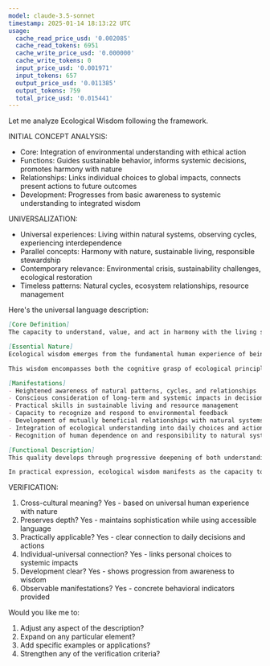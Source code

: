 ```yaml
---
model: claude-3.5-sonnet
timestamp: 2025-01-14 18:13:22 UTC
usage:
  cache_read_price_usd: '0.002085'
  cache_read_tokens: 6951
  cache_write_price_usd: '0.000000'
  cache_write_tokens: 0
  input_price_usd: '0.001971'
  input_tokens: 657
  output_price_usd: '0.011385'
  output_tokens: 759
  total_price_usd: '0.015441'
---
```


Let me analyze Ecological Wisdom following the framework.

INITIAL CONCEPT ANALYSIS:
- Core: Integration of environmental understanding with ethical action
- Functions: Guides sustainable behavior, informs systemic decisions, promotes harmony with nature
- Relationships: Links individual choices to global impacts, connects present actions to future outcomes
- Development: Progresses from basic awareness to systemic understanding to integrated wisdom

UNIVERSALIZATION:
- Universal experiences: Living within natural systems, observing cycles, experiencing interdependence
- Parallel concepts: Harmony with nature, sustainable living, responsible stewardship
- Contemporary relevance: Environmental crisis, sustainability challenges, ecological restoration
- Timeless patterns: Natural cycles, ecosystem relationships, resource management

Here's the universal language description:

```markdown
[Core Definition]
The capacity to understand, value, and act in harmony with the living systems that sustain life, combining deep awareness of natural patterns with practical wisdom in navigating human-environment relationships. This quality enables conscious participation in the web of life while promoting its health and resilience.

[Essential Nature]
Ecological wisdom emerges from the fundamental human experience of being embedded within living systems. It represents the marriage of careful observation and ethical responsibility, developed through direct engagement with natural processes and refined through practical experience. This quality transcends mere environmental knowledge, manifesting as an integrated understanding that informs action, shapes values, and guides decision-making across scales.

This wisdom encompasses both the cognitive grasp of ecological principles and the experiential understanding of how human actions ripple through natural systems. It involves recognizing patterns, understanding consequences, and developing the capacity to act in ways that support rather than diminish the vitality of living systems.

[Manifestations]
- Heightened awareness of natural patterns, cycles, and relationships
- Conscious consideration of long-term and systemic impacts in decision-making
- Practical skills in sustainable living and resource management
- Capacity to recognize and respond to environmental feedback
- Development of mutually beneficial relationships with natural systems
- Integration of ecological understanding into daily choices and actions
- Recognition of human dependence on and responsibility to natural systems

[Functional Description]
This quality develops through progressive deepening of both understanding and engagement with natural systems. It begins with basic awareness and appreciation, grows through observation and experience, and matures into integrated wisdom that shapes behavior and decision-making. The development process involves increasingly sophisticated pattern recognition, growing systemic awareness, and expanding circles of consideration in time and space.

In practical expression, ecological wisdom manifests as the capacity to make decisions that account for environmental impacts across scales and timeframes. It enables individuals and groups to navigate complex environmental challenges, make sustainable choices, and contribute to ecological health. This wisdom shapes everything from personal lifestyle choices to organizational policies to societal priorities, promoting actions that enhance rather than degrade the living systems that sustain us.
```

VERIFICATION:
1. Cross-cultural meaning? Yes - based on universal human experience with nature
2. Preserves depth? Yes - maintains sophistication while using accessible language
3. Practically applicable? Yes - clear connection to daily decisions and actions
4. Individual-universal connection? Yes - links personal choices to systemic impacts
5. Development clear? Yes - shows progression from awareness to wisdom
6. Observable manifestations? Yes - concrete behavioral indicators provided

Would you like me to:
1. Adjust any aspect of the description?
2. Expand on any particular element?
3. Add specific examples or applications?
4. Strengthen any of the verification criteria?